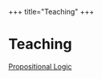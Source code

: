 +++
title="Teaching"
+++

# Teaching

[Propositional Logic](/reveal-md-github-pages/lrl/Propositional_Logic)